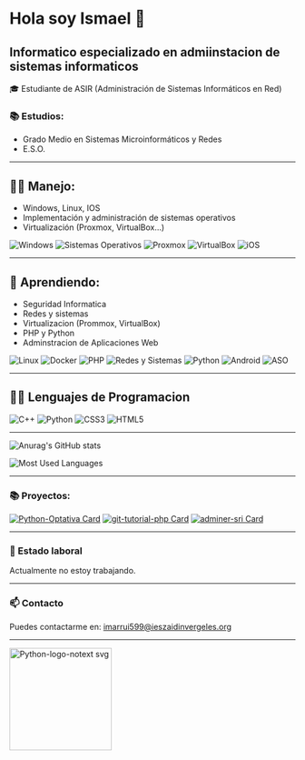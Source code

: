# Hola soy Ismael 🫡

## Informatico especializado en admiinstacion de sistemas informaticos

🎓 Estudiante de ASIR (Administración de Sistemas Informáticos en Red)  


### 📚 Estudios:

- Grado Medio en Sistemas Microinformáticos y Redes  
- E.S.O.

---

## 🕵🏻 Manejo:

- Windows, Linux, IOS
- Implementación y administración de sistemas operativos
- Virtualización (Proxmox, VirtualBox...)

<p align="left">
  <img src="https://img.shields.io/badge/Windows-0078D6?style=for-the-badge&logo=windows&logoColor=white" alt="Windows"/>
  <img src="https://img.shields.io/badge/SO-2E8B57?style=for-the-badge&logo=linux&logoColor=white" alt="Sistemas Operativos"/>
  <img src="https://img.shields.io/badge/Proxmox-E57000?style=for-the-badge&logo=proxmox&logoColor=white" alt="Proxmox"/>
  <img src="https://img.shields.io/badge/VirtualBox-2D4C6F?style=for-the-badge&logo=virtualbox&logoColor=white" alt="VirtualBox"/>
  <img src="https://img.shields.io/badge/iOS-000000?style=for-the-badge&logo=apple&logoColor=white" alt="iOS"/>
</p>

---

## 🌱 Aprendiendo:
  - Seguridad Informatica
  - Redes y sistemas
  - Virtualizacion (Prommox, VirtualBox)
  - PHP y Python
  - Adminstracion de Aplicaciones Web

<p align="left">
  <img src="https://img.shields.io/badge/Linux-FFD700?style=for-the-badge&logo=linux&logoColor=black" alt="Linux"/>
  <img src="https://img.shields.io/badge/Docker-2496ED?style=for-the-badge&logo=docker&logoColor=white" alt="Docker"/>
  <img src="https://img.shields.io/badge/PHP-777BB4?style=for-the-badge&logo=php&logoColor=white" alt="PHP"/>
  <img src="https://img.shields.io/badge/Redes%20y%20Sistemas-1572B6?style=for-the-badge&logoColor=white" alt="Redes y Sistemas"/>
  <img src="https://img.shields.io/badge/Python-5A7E9D?style=for-the-badge&logo=python&logoColor=white" alt="Python"/>
  <img src="https://img.shields.io/badge/Android-3DDC84?style=for-the-badge&logo=android&logoColor=white" alt="Android"/>
  <img src="https://img.shields.io/badge/ASO-C0392B?style=for-the-badge&logo=server&logoColor=white" alt="ASO"/>
</p>

---

## 👨‍💻 Lenguajes de Programacion
![C++](https://img.shields.io/badge/C++-00599C?style=for-the-badge&logo=c%2B%2B&logoColor=white)
![Python](https://img.shields.io/badge/PYTHON-3776AB?style=for-the-badge&logo=python&logoColor=white)
![CSS3](https://img.shields.io/badge/CSS3-1572B6?style=for-the-badge&logo=css3&logoColor=white)
![HTML5](https://img.shields.io/badge/HTML5-E34F26?style=for-the-badge&logo=html5&logoColor=white)

---

![Anurag's GitHub stats](https://github-readme-stats.vercel.app/api?username=imarrui599&show_icons=true&theme=dark)

![Most Used Languages](https://github-readme-stats.vercel.app/api/top-langs/?username=imarrui599&hide=java&layout=compact&theme=dark)

---

### 📚 Proyectos:

[![Python-Optativa Card](https://github-readme-stats.vercel.app/api/pin/?username=imarrui599&repo=Python-Optativa&theme=github_dark&show_icons=true&icon_color=34D399&title_color=34D399&border_radius=10)](https://github.com/imarrui599/Python-Optativa)
[![git-tutorial-php Card](https://github-readme-stats.vercel.app/api/pin/?username=imarrui599&repo=git-tutorial-php&theme=github_dark&show_icons=true&icon_color=34D399&title_color=34D399&border_radius=10)](https://github.com/imarrui599/git-tutorial-php)
[![adminer-sri Card](https://github-readme-stats.vercel.app/api/pin/?username=imarrui599&repo=adminer-sri&theme=github_dark&show_icons=true&icon_color=34D399&title_color=34D399&border_radius=10)](https://github.com/imarrui599/imarrui599.github.io)

---

### 🚫 Estado laboral

Actualmente no estoy trabajando.

---


### 📫 Contacto

Puedes contactarme en: [imarrui599@ieszaidinvergeles.org](mailto:imarrui599@ieszaidinvergeles.org)

---


<img width="180" height="180" alt="Python-logo-notext svg" src="https://github.com/user-attachments/assets/0d493fab-1c4e-4b31-bb08-c9c055147f28" />


